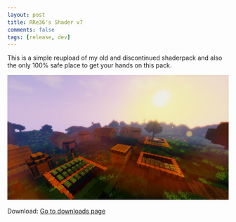 ```yaml
---
layout: post
title: RRe36's Shader v7
comments: false
tags: [release, dev]
---
```


This is a simple reupload of my old and discontinued shaderpack and also the only 100% safe place to get your hands on this pack.

![img1](https://raw.githubusercontent.com/rre36/rre36-shader-legacy/gh-pages/img/legacy7_01.jpg)

Download: [Go to downloads page](https://github.com/rre36/rre36-shader-legacy/releases)
